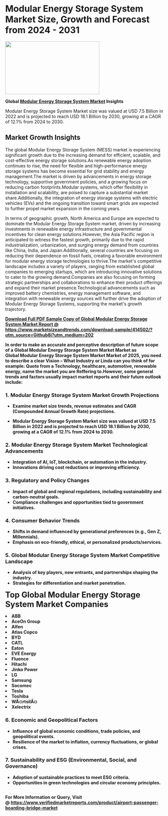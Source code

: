 <H1>Modular Energy Storage System Market Size, Growth and Forecast from 2024 - 2031</H1><img class="aligncenter size-medium wp-image-584254" src="https://thirdeyenews.in/wp-content/uploads/2024/09/Global-Market-Research-300x168.jpeg" alt="" width="300" height="168" /><p><strong>Global&nbsp;<a href="https://www.marketsizeandtrends.com/download-sample/414502/?utm_source=Github8j?utm_medium=202">Modular Energy Storage System Market</a> Insights</strong></p><p>Modular Energy Storage System Market size was valued at USD 7.5 Billion in 2022 and is projected to reach USD 18.1 Billion by 2030, growing at a CAGR of 12.1% from 2024 to 2030.</p><p><h2>Market Growth Insights</h2> <p>The global Modular Energy Storage System (MESS) market is experiencing significant growth due to the increasing demand for efficient, scalable, and cost-effective energy storage solutions.As renewable energy adoption continues to rise, the need for flexible and high-performance energy storage systems has become essential for grid stability and energy management.The market is driven by advancements in energy storage technology, supportive government policies, and a growing focus on reducing carbon footprints.Modular systems, which offer flexibility in installation and scalability, are poised to capture a substantial market share.Additionally, the integration of energy storage systems with electric vehicles (EVs) and the ongoing transition toward smart grids are expected to further propel market expansion in the coming years.</p> <p><strong><a href="#"></a></strong></p> <p>In terms of geographic growth, North America and Europe are expected to dominate the Modular Energy Storage System market, driven by increasing investments in renewable energy infrastructure and governmental incentives for clean energy solutions.However, the Asia Pacific region is anticipated to witness the fastest growth, primarily due to the rapid industrialization, urbanization, and surging energy demand from countries like China, India, and Japan.Additionally, several countries are focusing on reducing their dependence on fossil fuels, creating a favorable environment for modular energy storage technologies to thrive.The market's competitive landscape includes a variety of players, ranging from established global companies to emerging startups, which are introducing innovative solutions to cater to the growing demand.Companies are also focusing on forming strategic partnerships and collaborations to enhance their product offerings and expand their market presence.Technological advancements such as improved battery chemistries, energy management software, and integration with renewable energy sources will further drive the adoption of Modular Energy Storage Systems, supporting the market's growth trajectory.</p> <p><strong><a href="#"></p><p><span class=""><strong>Download Full PDF Sample Copy of Global Modular Energy Storage System Market Report</strong> @ <a href="https://www.marketsizeandtrends.com/download-sample/414502/?utm_source=Github8j?utm_medium=202" target="_blank">https://www.marketsizeandtrends.com/download-sample/414502/?utm_source=Github8j?utm_medium=202</a></span></p><p>In order to make an accurate and perceptive description of future scope of a Global&nbsp;Modular Energy Storage System Market Market as Global&nbsp;Modular Energy Storage System Market Market of 2025, you need to describe a clear Vision &ndash; What Industry or Linda can you think of for example: Quote from a Technology, healthcare, automotive, renewable energy, name the market you are Reffering to.However, some general trends and factors usually impact market reports and their future outlook include:</p><h3>1.&nbsp;<strong>Modular Energy Storage System Market Growth Projections</strong></h3><ul><li>Examine market size trends, revenue estimates and CAGR (Compounded Annual Growth Rate) projections.</li><li><p>Modular Energy Storage System Market size was valued at USD 7.5 Billion in 2022 and is projected to reach USD 18.1 Billion by 2030, growing at a CAGR of 12.1% from 2024 to 2030.</p></li></ul><h3>2.&nbsp;<strong>Modular Energy Storage System Market Technological Advancements</strong></h3><ul><li>Integration of AI, IoT, blockchain, or automation in the industry.</li><li>Innovations driving cost reductions or improving efficiency.</li></ul><h3>3.&nbsp;<strong>Regulatory and Policy Changes</strong></h3><ul><li>Impact of global and regional regulations, including sustainability and carbon-neutral goals.</li><li>Compliance challenges and opportunities tied to government initiatives.</li></ul><h3>4.&nbsp;<strong>Consumer Behavior Trends</strong></h3><ul><li>Shifts in demand influenced by generational preferences (e.g., Gen Z, Millennials).</li><li>Emphasis on eco-friendly, ethical, or personalized products/services.</li></ul><h3>5.&nbsp;<strong>Global Modular Energy Storage System Market Competitive Landscape</strong></h3><ul><li>Analysis of key players, new entrants, and partnerships shaping the industry.</li><li>Strategies for differentiation and market penetration.</li></ul><p data-pm-slice="1 1 []"><span style="color: inherit; font-family: inherit; font-size: 25px;">Top Global Modular Energy Storage System Market Companies</span></p><div class="" data-test-id=""><p><li>ABB</li><li> AceOn Group</li><li> Alfen</li><li> Atlas Copco</li><li> BYD</li><li> CATL</li><li> Eaton</li><li> EVE Energy</li><li> Fluence</li><li> Hitachi</li><li> Jinko Power</li><li> LG</li><li> Samsung</li><li> Socomec</li><li> Tesla</li><li> Toshiba</li><li> WÃ¤rtsilÃ¤</li><li> Xelectrix</li></p></div><h3>6.&nbsp;<strong>Economic and Geopolitical Factors</strong></h3><ul><li>Influence of global economic conditions, trade policies, and geopolitical events.</li><li>Resilience of the market to inflation, currency fluctuations, or global crises.</li></ul><h3>7.&nbsp;<strong>Sustainability and ESG (Environmental, Social, and Governance)</strong></h3><ul><li>Adoption of sustainable practices to meet ESG criteria.</li><li>Opportunities in green technologies and circular economy principles.</li></ul><h2><strong style="font-size: 14px;">For More Information or Query, Visit @&nbsp;</strong><a style="background-color: #ffffff; font-size: 14px;" href="https://www.marketsizeandtrends.com/report/modular-energy-storage-system-market/" target="_blank">https://www.verifiedmarketreports.com/product/airport-passenger-boarding-bridge-market</a></h2>